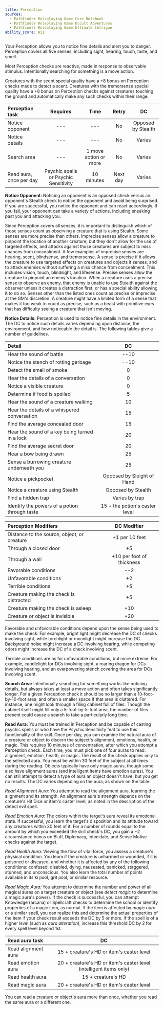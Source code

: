 ```yaml
---
title: Perception
sources:
  - Pathfinder Roleplaying Game Core Rulebook
  - Pathfinder Roleplaying Game Occult Adventures
  - Pathfinder Roleplaying Game Ultimate Intrigue
ability_score: Wis
---
```


Your Perception allows you to notice fine details and alert you to danger. Perception covers all five senses, including sight, hearing, touch, taste, and smell.

Most Perception checks are reactive, made in response to observable stimulus. Intentionally searching for something is a move action.

Creatures with the scent special quality have a +8 bonus on Perception checks made to detect a scent. Creatures with the tremorsense special quality have a +8 bonus on Perception checks against creatures touching the ground and automatically make any such checks within their range.

| Perception task         |               Requires                |         Time          |  Retry   |         DC         |
|:------------------------|:-------------------------------------:|:---------------------:|:--------:|:------------------:|
| Notice opponent         |                  ---                  |          ---          |    No    | Opposed by Stealth |
| Notice details          |                  ---                  |          ---          |    No    |       Varies       |
| Search area             |                  ---                  | 1 move action or more |    No    |       Varies       |
| Read aura, once per day | Psychic spells or Psychic Sensitivity |      10 minutes       | Next day |       Varies       |

**Notice Opponent:** Noticing an opponent is an opposed check versus an opponent's Stealth check to notice the opponent and avoid being surprised. If you are successful, you notice the opponent and can react accordingly. If you fail, your opponent can take a variety of actions, including sneaking past you and attacking you.

Since Perception covers all senses, it is important to distinguish which of those senses count as observing a creature that is using Stealth. Some senses are more precise than others. Imprecise senses allow a creature to pinpoint the location of another creature, but they don't allow for the use of targeted effects, and attacks against those creatures are subject to miss chances from concealment. A few examples of imprecise senses are hearing, scent, blindsense, and tremorsense. A sense is precise if it allows the creature to use targeted effects on creatures and objects it senses, and to attack enemies without suffering a miss chance from concealment. This includes vision, touch, blindsight, and lifesense. Precise senses allow the creature to pinpoint an enemy's location. When a creature uses a precise sense to observe an enemy, that enemy is unable to use Stealth against the observer unless it creates a distraction first, or has a special ability allowing it to do so. Senses other than the listed ones count as precise or imprecise at the GM's discretion. A creature might have a limited form of a sense that makes it too weak to count as precise, such as a beast with primitive eyes that has difficulty seeing a creature that isn't moving.

**Notice Details:** Perception is used to notice fine details in the environment. The DC to notice such details varies depending upon distance, the environment, and how noticeable the detail is. The following tables give a number of guidelines.

| Detail                                         |               DC               |
|:-----------------------------------------------|:------------------------------:|
| Hear the sound of battle                       |              --10              |
| Notice the stench of rotting garbage           |              --10              |
| Detect the smell of smoke                      |               0                |
| Hear the details of a conversation             |               0                |
| Notice a visible creature                      |               0                |
| Determine if food is spoiled                   |               5                |
| Hear the sound of a creature walking           |               10               |
| Hear the details of a whispered conversation   |               15               |
| Find the average concealed door                |               15               |
| Hear the sound of a key being turned in a lock |               20               |
| Find the average secret door                   |               20               |
| Hear a bow being drawn                         |               25               |
| Sense a burrowing creature underneath you      |               25               |
| Notice a pickpocket                            |   Opposed by Sleight of Hand   |
| Notice a creature using Stealth                |       Opposed by Stealth       |
| Find a hidden trap                             |         Varies by trap         |
| Identify the powers of a potion through taste  | 15 + the potion's caster level |

| Perception Modifiers                        |        DC Modifier        |
|:--------------------------------------------|:-------------------------:|
| Distance to the source, object, or creature |      +1 per 10 feet       |
| Through a closed door                       |            +5             |
| Through a wall                              | +10 per foot of thickness |
| Favorable conditions                        |            --2            |
| Unfavorable conditions                      |            +2             |
| Terrible conditions                         |            +5             |
| Creature making the check is distracted     |            +5             |
| Creature making the check is asleep         |            +10            |
| Creature or object is invisible             |            +20            |

Favorable and unfavorable conditions depend upon the sense being used to make the check. For example, bright light might decrease the DC of checks involving sight, while torchlight or moonlight might increase the DC. Background noise might increase a DC involving hearing, while competing odors might increase the DC of a check involving scent.

Terrible conditions are as for unfavorable conditions, but more extreme. For example, candlelight for DCs involving sight, a roaring dragon for DCs involving hearing, and an overpowering stench covering the area for DCs involving scent.

**Search Area:** Intentionally searching for something works like noticing details, but always takes at least a move action and often takes significantly longer. For a given Perception check it should be no larger than a 10-foot-by-10-foot area, and often a smaller space if that area is cluttered. For instance, one might look through a filing cabinet full of files. Though the cabinet itself might fill only a 5-foot-by-5-foot area, the number of files present could cause a search to take a particularly long time.

**Read Aura:** You must be trained in Perception and be capable of casting psychic spells or who have the Psychic Sensitivity feat to use this functionality of the skill. Once per day, you can examine the natural aura of a creature or object to discern the subject's alignment, emotions, health, or magic. This requires 10 minutes of concentration, after which you attempt a Perception check. Each time, you must pick one of four auras to read: alignment, emotion, health, or magic. The result of the check applies only to the selected aura. You must be within 30 feet of the subject at all times during the reading. Objects typically have only magic auras, though some also have alignment auras (and intelligent items have emotion auras). You can still attempt to detect a type of aura an object doesn't have, but you get no results. The DC varies depending on the aura, as shown on the table.

*Read Alignment Aura:* You attempt to read the alignment aura, learning the alignment and its strength. An alignment aura's strength depends on the creature's Hit Dice or item's caster level, as noted in the description of the detect evil spell.

*Read Emotion Aura:* The colors within the target's aura reveal its emotional state. If successful, you learn the target's disposition and its attitude toward any creatures within 30 feet of it. For a number of rounds equal to the amount by which you exceeded the skill check's DC, you gain a +2 circumstance bonus on Bluff, Diplomacy, Intimidate, and Sense Motive checks against the target.

*Read Health Aura:* Viewing the flow of vital force, you assess a creature's physical condition. You learn if the creature is unharmed or wounded, if it is poisoned or diseased, and whether it is affected by any of the following conditions: confused, disabled, dying, nauseated, panicked, staggered, stunned, and unconscious. You also learn the total number of points available in its ki pool, grit pool, or similar resource.

*Read Magic Aura:* You attempt to determine the number and power of all magical auras on a target creature or object (see *detect magic* to determine a magic aura's power). If the check is successful, you can attempt Knowledge (arcana) or Spellcraft checks to determine the school or identify properties of a magic item, as normal. If the item is affected by *magic aura* or a similar spell, you can realize this and determine the actual properties of the item if your check result exceeds the DC by 5 or more. If the spell is of a higher level (such as *aura alteration*), increase this threshold DC by 2 for every spell level beyond 1st.

| Read aura task      |                                 DC                                 |
|:--------------------|:------------------------------------------------------------------:|
| Read alignment aura |             15 + creature's HD or item's caster level              |
| Read emotion aura   | 20 + creature's HD or item's caster level (intelligent items only) |
| Read health aura    |                         15 + creature's HD                         |
| Read magic aura     |             20 + creature's HD or item's caster level              |

You can read a creature or object's aura more than once, whether you read the same aura or a different one.
